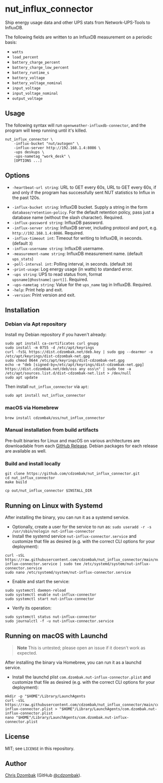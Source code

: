 # nut_influx_connector

Ship energy usage data and other UPS stats from Network-UPS-Tools to InfluxDB.

The following fields are written to an InfluxDB measurement on a periodic basis:

- `watts`
- `load_percent`
- `battery_charge_percent`
- `battery_charge_low_percent`
- `battery_runtime_s`
- `battery_voltage`
- `battery_voltage_nominal`
- `input_voltage`
- `input_voltage_nominal`
- `output_voltage`

## Usage

The following syntax will run `openweather-influxdb-connector`, and the program will keep running until it's killed.

```text
nut_influx_connector \
    -influx-bucket "nut/autogen" \
    -influx-server http://192.168.1.4:8086 \
    -ups deskups \
    -ups-nametag "work_desk" \
    [OPTIONS ...]
```

## Options

* `-heartbeat-url string`: URL to GET every 60s, URL to GET every 60s, if and only if the program has successfully sent NUT statistics to Influx in the past 120s.
- `-influx-bucket string`: InfluxDB bucket. Supply a string in the form `database/retention-policy`. For the default retention policy, pass just a database name (without the slash character). Required.
- `-influx-password string`: InfluxDB password.
- `-influx-server string`: InfluxDB server, including protocol and port, e.g. `http://192.168.1.4:8086`. Required.
- `-influx-timeout int`: Timeout for writing to InfluxDB, in seconds. (default `3`)
- `-influx-username string`: InfluxDB username.
- `-measurement-name string`: InfluxDB measurement name. (default `ups_stats`)
- `-poll-interval int`: Polling interval, in seconds. (default `30`)
- `-print-usage`: Log energy usage (in watts) to standard error.
- `-ups string`: UPS to read status from, format `upsname[@hostname[:port]]`. Required.
- `-ups-nametag string`: Value for the `ups_name` tag in InfluxDB. Required.
- `-help`: Print help and exit.
- `-version`: Print version and exit.

## Installation

### Debian via Apt repository

Install my Debian repository if you haven't already:

```shell
sudo apt install ca-certificates curl gnupg
sudo install -m 0755 -d /etc/apt/keyrings
curl -fsSL https://dist.cdzombak.net/deb.key | sudo gpg --dearmor -o /etc/apt/keyrings/dist-cdzombak-net.gpg
sudo chmod 0644 /etc/apt/keyrings/dist-cdzombak-net.gpg
echo -e "deb [signed-by=/etc/apt/keyrings/dist-cdzombak-net.gpg] https://dist.cdzombak.net/deb/oss any oss\n" | sudo tee -a /etc/apt/sources.list.d/dist-cdzombak-net.list > /dev/null
sudo apt update
```

Then install `nut_influx_connector` via `apt`:

```shell
sudo apt install nut_influx_connector
```

### macOS via Homebrew

```shell
brew install cdzombak/oss/nut_influx_connector
```

### Manual installation from build artifacts

Pre-built binaries for Linux and macOS on various architectures are downloadable from each [GitHub Release](https://github.com/cdzombak/nut_influx_connector/releases). Debian packages for each release are available as well.

### Build and install locally

```shell
git clone https://github.com/cdzombak/nut_influx_connector.git
cd nut_influx_connector
make build

cp out/nut_influx_connector $INSTALL_DIR
```

## Running on Linux with Systemd

After installing the binary, you can run it as a systemd service.

- Optionally, create a user for the service to run as: `sudo useradd -r -s /usr/sbin/nologin nut-influx-connector`
- Install the systemd service `nut-influx-connector.service` and customize that file as desired (e.g. with the correct CLI options for your deployment):
```shell
curl -sSL https://raw.githubusercontent.com/cdzombak/nut_influx_connector/main/nut-influx-connector.service | sudo tee /etc/systemd/system/nut-influx-connector.service
sudo nano /etc/systemd/system/nut-influx-connector.service
```
- Enable and start the service:
```shell
sudo systemctl daemon-reload
sudo systemctl enable nut-influx-connector
sudo systemctl start nut-influx-connector
```
- Verify its operation:
```shell
sudo systemctl status nut-influx-connector
sudo journalctl -f -u nut-influx-connector.service
```

## Running on macOS with Launchd

> **Note**
> This is untested; please open an issue if it doesn't work as expected.

After installing the binary via Homebrew, you can run it as a launchd service.
- Install the launchd plist `com.dzombak.nut-influx-connector.plist` and customize that file as desired (e.g. with the correct CLI options for your deployment):
```shell
mkdir -p "$HOME"/Library/LaunchAgents
curl -sSL https://raw.githubusercontent.com/cdzombak/nut_influx_connector/main/com.dzombak.nut-influx-connector.plist > "$HOME"/Library/LaunchAgents/com.dzombak.nut-influx-connector.plist
nano "$HOME"/Library/LaunchAgents/com.dzombak.nut-influx-connector.plist
```

## License

MIT; see `LICENSE` in this repository.

## Author

[Chris Dzombak](https://www.dzombak.com) (GitHub [@cdzombak](https://github.com/cdzombak)).
